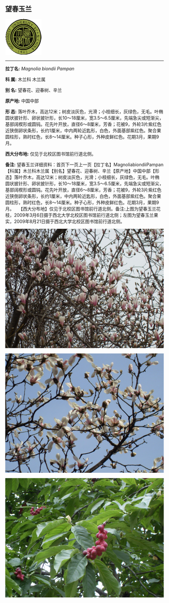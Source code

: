 ## 望春玉兰

![西北大学校园网络植物志](JPG/nwu.gif)

---

**拉丁名:**  _Magnolia biondii Pampan_

**科 属:** 木兰科 木兰属

**别 名:** 望春花、迎春树、辛兰

**原产地:** 中国中部

**形  态:** 落叶乔木，高达12米；树皮淡灰色，光滑；小枝细长，灰绿色，无毛。叶椭圆状披针形、卵状披针形，长10～18厘米，宽3.5～6.5厘米，先端急尖或短渐尖，基部阔楔形或圆钝。花先叶开放，直径6～8厘米，芳香；花被9，外轮3片紫红色近狭倒卵状条形，长约1厘米，中内两轮近匙形，白色，外面基部紫红色。聚合果圆柱形，熟时红色，长8～14厘米。种子心形，外种皮鲜红色。花期3月，果期9月。　　

**西大分布地:** 仅见于北校区图书馆前行道北侧。 

**备注:** 望春玉兰详细资料：首页下一页上一页【拉丁名】MagnoliabiondiiPampan【科属】木兰科木兰属【别名】望春花、迎春树、辛兰【原产地】中国中部【形态】落叶乔木，高达12米；树皮淡灰色，光滑；小枝细长，灰绿色，无毛。叶椭圆状披针形、卵状披针形，长10～18厘米，宽3.5～6.5厘米，先端急尖或短渐尖，基部阔楔形或圆钝。花先叶开放，直径6～8厘米，芳香；花被9，外轮3片紫红色近狭倒卵状条形，长约1厘米，中内两轮近匙形，白色，外面基部紫红色。聚合果圆柱形，熟时红色，长8～14厘米。种子心形，外种皮鲜红色。花期3月，果期9月。　　【西大分布地】仅见于北校区图书馆前行道北侧。备注:上图为望春玉兰花枝，2009年3月6日摄于西北大学北校区图书馆前行道北侧；左图为望春玉兰果实，2009年8月21日摄于西北大学北校区图书馆前行道北侧。　

![望春玉兰](JPG/望春玉兰1.JPG) 

![望春玉兰](JPG/望春玉兰2.JPG) 

![望春玉兰](JPG/望春玉兰果实.JPG) 

